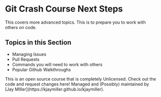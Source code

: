 <head>
<link rel="stylesheet" href="../style/base.css"
</head>

# Git Crash Course Next Steps
This covers more advanced topics. This is to prepare you to work with others on code.

## Topics in this Section
* Managing Issues
* Pull Requests
* Commands you will need to work with others
* Popular Github Walkthroughs

<p class="footer">
This is an open source course that is completely Unlicensed. Check out the code and request changes here!
Managed and (Possibly) maintained by [Jay MIller](https://kjaymiller.github.io/kjaymiller).
</p>
